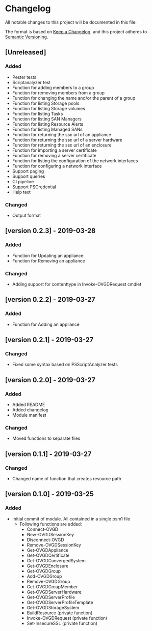 # Changelog

All notable changes to this project will be documented in this file.

The format is based on [Keep a Changelog](https://keepachangelog.com/en/1.0.0/),
and this project adheres to [Semantic Versioning](https://semver.org/spec/v2.0.0.html).

## [Unreleased]

### Added

- Pester tests
- Scriptanalyzer test
- Function for adding members to a group
- Function for removing members from a group
- Function for changing the name and/or the parent of a group
- Function for listing Storage pools
- Function for listing Storage volumes
- Function for listing Tasks
- Function for listing SAN Managers
- Function for listing Resource Alerts
- Function for listing Managed SANs
- Function for returning the sso url of an appliance
- Function for returning the sso url of a server hardware
- Function for returning the sso url of an enclosure
- Function for importing a server certificate
- Function for removing a server certificate
- Function for listing the configuration of the network interfaces
- Function for configuring a network interface
- Support paging
- Support queries
- CI pipeline
- Support PSCredential
- Help text

### Changed

- Output format

## [version 0.2.3] - 2019-03-28

### Added

- Function for Updating an appliance
- Function for Removing an appliance

### Changed

- Adding support for contenttype in Invoke-OVGDRequest cmdlet

## [version 0.2.2] - 2019-03-27

### Added

- Function for Adding an appliance

## [version 0.2.1] - 2019-03-27

### Changed

- Fixed some syntax based on PSScriptAnalyzer tests

## [version 0.2.0] - 2019-03-27

### Added

- Added README
- Added changelog
- Module manifest

### Changed

- Moved functions to separate files

## [version 0.1.1] - 2019-03-27

### Changed

- Changed name of function that creates resource path

## [version 0.1.0] - 2019-03-25

### Added

- Initial commit of module. All contained in a single psm1 file
  - Following functions are added:
    - Connect-OVGD
    - New-OVGDSessionKey
    - Disconnect-OVGD
    - Remove-OVGDSessionKey
    - Get-OVGDAppliance
    - Get-OVGDCertificate
    - Get-OVGDConvergedSystem
    - Get-OVGDEnclosure
    - Get-OVGDGroup
    - Add-OVGDGroup
    - Remove-OVGDGroup
    - Get-OVGDGroupMember
    - Get-OVGDServerHardware
    - Get-OVGDServerProfile
    - Get-OVGDServerProfileTemplate
    - Get-OVGDStorageSystem
    - BuildResource (private function)
    - Invoke-OVGDRequest (private function)
    - Set-InsecureSSL (private function)